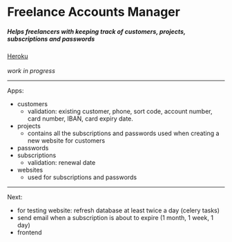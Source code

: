 # Freelance Accounts Manager
##### Helps freelancers with keeping track of customers, projects, subscriptions and passwords
[Heroku](https://freelancemanager.herokuapp.com)
<br><br>
_work in progress_
___

Apps:
- customers
    - validation: existing customer, phone, sort code, account number, card number, IBAN, card expiry date.
- projects
    - contains all the subscriptions and passwords used when creating a new website for customers
- passwords
- subscriptions
    - validation: renewal date
- websites
    - used for subscriptions and passwords

<hr>

Next:
- for testing website: refresh database at least twice a day (celery tasks)
- send email when a subscription is about to expire (1 month, 1 week, 1 day)
- frontend
